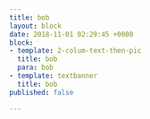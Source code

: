 ```yaml
---
title: bob
layout: block
date: 2018-11-01 02:29:45 +0000
block:
- template: 2-colum-text-then-pic
  title: bob
  para: bob
- template: textbanner
  title: bob
published: false

---
```

